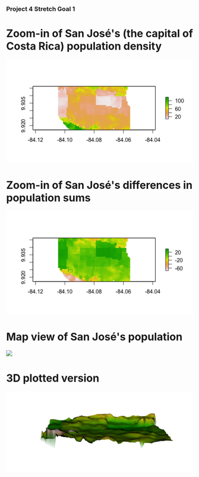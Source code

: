### Project 4 Stretch Goal 1

# Zoom-in of San José's (the capital of Costa Rica) population density
![](SJPop.png)

# Zoom-in of San José's differences in population sums
![](SJDiffSums.png)

# Map view of San José's population
![](SJMapView.png)

# 3D plotted version
![](3DPlotSJ.png)
